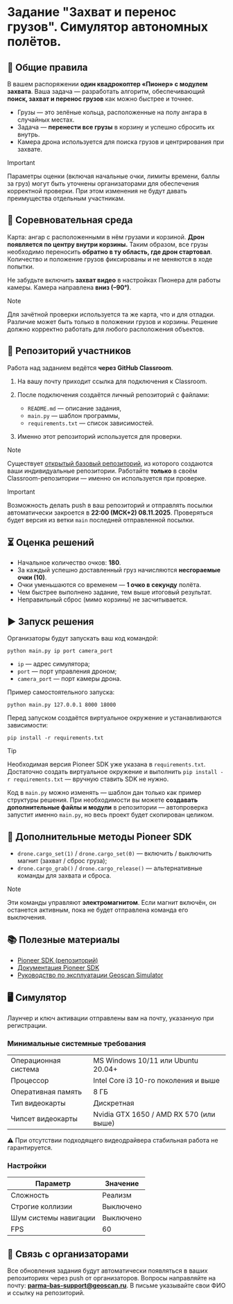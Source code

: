 # Задание "Захват и перенос грузов". Симулятор автономных полётов.

## 📌 Общие правила

В вашем распоряжении **один квадрокоптер «Пионер» с модулем захвата**.
Ваша задача — разработать алгоритм, обеспечивающий **поиск, захват и перенос грузов** как можно быстрее и точнее.

* Грузы — это зелёные кольца, расположенные на полу ангара в случайных местах.
* Задача — **перенести все грузы** в корзину и успешно сбросить их внутрь.
* Камера дрона используется для поиска грузов и центрирования при захвате.

> [!IMPORTANT]
> Параметры оценки (включая начальные очки, лимиты времени, баллы за груз) могут быть уточнены организаторами для обеспечения корректной проверки. При этом изменения не будут давать преимущества отдельным участникам.


## 🚀 Соревновательная среда

Карта: ангар с расположенными в нём грузами и корзиной.
**Дрон появляется по центру внутри корзины.**
Таким образом, все грузы необходимо переносить **обратно в ту область, где дрон стартовал**.
Количество и положение грузов фиксированы и не меняются в ходе попытки.

Не забудьте включить **захват видео** в настройках Пионера для работы камеры.
Камера направлена **вниз (–90°)**.

> [!NOTE]
> Для зачётной проверки используется та же карта, что и для отладки.
> Различие может быть только в положении грузов и корзины. Решение должно корректно работать для любого расположения объектов.


## 📝 Репозиторий участников

Работа над заданием ведётся **через GitHub Classroom**.

1. На вашу почту приходит ссылка для подключения к Classroom.
2. После подключения создаётся личный репозиторий с файлами:

   * `README.md` — описание задания,
   * `main.py` — шаблон программы,
   * `requirements.txt` — список зависимостей.
3. Именно этот репозиторий используется для проверки.

> [!NOTE]
> Существует [открытый базовый репозиторий](https://github.com/GeoScan-competition/cargo-task/), из которого создаются ваши индивидуальные репозитории.
> Работайте **только** в своём Classroom-репозитории — именно он используется при проверке.

> [!IMPORTANT]
> Возможность делать push в ваш репозиторий и отправлять посылки автоматически закроется в **22:00 (МСК+2) 08.11.2025**.
> Проверяться будет версия из ветки `main` последней отправленной посылки.

## ⏳ Оценка решений

* Начальное количество очков: **180**.
* За каждый успешно доставленный груз начисляются **несгораемые очки (10)**.
* Очки уменьшаются со временем — **1 очко в секунду** полёта.
* Чем быстрее выполнено задание, тем выше итоговый результат.
* Неправильный сброс (мимо корзины) не засчитывается.


## ▶️ Запуск решения

Организаторы будут запускать ваш код командой:

```
python main.py ip port camera_port
```

* `ip` — адрес симулятора;
* `port` — порт управления дроном;
* `camera_port` — порт камеры дрона.

Пример самостоятельного запуска:

```
python main.py 127.0.0.1 8000 18000
```

Перед запуском создаётся виртуальное окружение и устанавливаются зависимости:

```
pip install -r requirements.txt
```

> [!TIP]
> Необходимая версия Pioneer SDK уже указана в `requirements.txt`.  
> Достаточно создать виртуальное окружение и выполнить `pip install -r requirements.txt` — вручную ставить SDK не нужно.

Код в `main.py` можно изменять — шаблон дан только как пример структуры решения.
При необходимости вы можете **создавать дополнительные файлы и модули** в репозитории — автопроверка запустит именно `main.py`, но весь проект будет скопирован целиком.

## 🧩 Дополнительные методы Pioneer SDK

* `drone.cargo_set(1)` / `drone.cargo_set(0)` — включить / выключить магнит (захват / сброс груза);
* `drone.cargo_grab()` / `drone.cargo_release()` — альтернативные команды для захвата и сброса.

> [!NOTE]
> Эти команды управляют **электромагнитом**. Если магнит включён, он останется активным,
> пока не будет отправлена команда его выключения.

## 📚 Полезные материалы
* [Pioneer SDK (репозиторий)](https://gitflic.ru/project/geoscan-llc/pioneer-sdk?branch=simulator)
* [Документация Pioneer SDK](https://docs.geoscan.ru/pioneer/programming/python/pioneer-sdk-methods.html)
* [Руководство по эксплуатации Geoscan Simulator](https://download.geoscan.ru/site-files/simulator/geoscan_simulator_manual.pdf)


## 🖥 Симулятор

Лаунчер и ключ активации отправлены вам на почту, указанную при регистрации.

### Минимальные системные требования

|                      |                                         |
| -------------------- | --------------------------------------- |
| Операционная система | MS Windows 10/11 или Ubuntu 20.04+      |
| Процессор            | Intel Core i3 10-го поколения и выше    |
| Оперативная память   | 8 ГБ                                    |
| Тип видеокарты       | Дискретная                              |
| Чипсет видеокарты    | Nvidia GTX 1650 / AMD RX 570 (или выше) |

⚠️ При отсутствии подходящего видеодрайвера стабильная работа не гарантируется.

### Настройки

| Параметр              | Значение  |
| --------------------- | --------- |
| Сложность             | Реализм   |
| Строгие коллизии      | Выключено |
| Шум системы навигации | Выключено |
| FPS                   | 60        |


## 📢 Связь с организаторами

Все обновления задания будут автоматически появляться в ваших репозиториях через push от организаторов.
Вопросы направляйте на почту: **[parma-bas-support@geoscan.ru](mailto:parma-bas-support@geoscan.ru)**.
В письме указывайте свои ФИО и ссылку на репозиторий.
